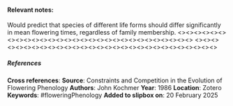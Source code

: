 #### **Relevant notes**:
Would predict that species of different life forms should differ significantly in mean flowering times, regardless of family membership.
<><><><><><><><><><><><><><><><><><><><><><><><><><><><><>
<><><><><><><><><><><><><><><><><><><><><><><><><><><><><>
##### References
**Cross references**:
**Source**: Constraints and Competition in the Evolution of Flowering Phenology
**Authors**: John Kochmer
**Year**: 1986
**Location**: Zotero
**Keywords**: #floweringPhenology 
**Added to slipbox on**: 20 February 2025